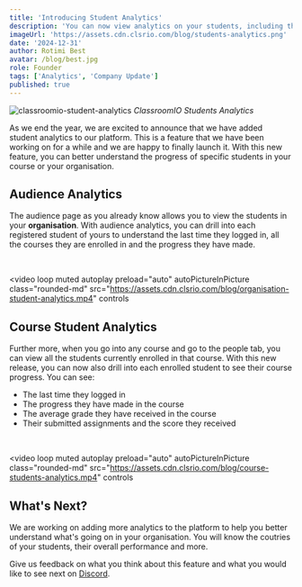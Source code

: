 ```yaml
---
title: 'Introducing Student Analytics'
description: 'You can now view analytics on your students, including their last login date, course completion status, and more.'
imageUrl: 'https://assets.cdn.clsrio.com/blog/students-analytics.png'
date: '2024-12-31'
author: Rotimi Best
avatar: /blog/best.jpg
role: Founder
tags: ['Analytics', 'Company Update']
published: true
---
```


![classroomio-student-analytics](https://assets.cdn.clsrio.com/blog/students-analytics.png)
_ClassroomIO Students Analytics_

As we end the year, we are excited to announce that we have added student analytics to our platform. This is a feature that we have been working on for a while and we are happy to finally launch it. With this new feature, you can better understand the progress of specific students in your course or your organisation.

## Audience Analytics

The audience page as you already know allows you to view the students in your **organisation**. With audience analytics, you can drill into each registered student of yours to understand the last time they logged in, all the courses they are enrolled in and the progress they have made.

<br />

<video
  loop
  muted
  autoplay
  preload="auto"
  autoPictureInPicture
  class="rounded-md" src="https://assets.cdn.clsrio.com/blog/organisation-student-analytics.mp4" controls
>
</video>

## Course Student Analytics

Further more, when you go into any course and go to the people tab, you can view all the students currently enrolled in that course. With this new release, you can now also drill into each enrolled student to see their course progress. You can see:

- The last time they logged in
- The progress they have made in the course
- The average grade they have received in the course
- Their submitted assignments and the score they received

<br />

<video loop
  muted
  autoplay
  preload="auto"
  autoPictureInPicture
  class="rounded-md"
  src="https://assets.cdn.clsrio.com/blog/course-students-analytics.mp4" controls
  >
</video>

## What's Next?

We are working on adding more analytics to the platform to help you better understand what's going on in your organisation. You will know the coutries of your students, their overall performance and more.

Give us feedback on what you think about this feature and what you would like to see next on [Discord](https://classroomio.com/discord).
